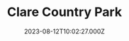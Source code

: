 ---
date: 2023-08-12T10:02:27.000Z
title: Clare Country Park
latitude: 52.0805013278529
longitude: 0.5809333982662298
category: checkin
---
